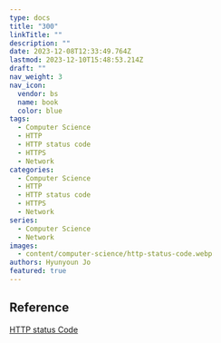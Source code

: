 ```yaml
---
type: docs
title: "300"
linkTitle: ""
description: ""
date: 2023-12-08T12:33:49.764Z
lastmod: 2023-12-10T15:48:53.214Z
draft: ""
nav_weight: 3
nav_icon:
  vendor: bs
  name: book
  color: blue
tags:
  - Computer Science
  - HTTP
  - HTTP status code
  - HTTPS
  - Network
categories:
  - Computer Science
  - HTTP
  - HTTP status code
  - HTTPS
  - Network
series:
  - Computer Science
  - Network
images:
  - content/computer-science/http-status-code.webp
authors: Hyunyoun Jo
featured: true
---
```


## Reference

[HTTP status Code](https://developer.mozilla.org/ko/docs/Web/HTTP/Status)
